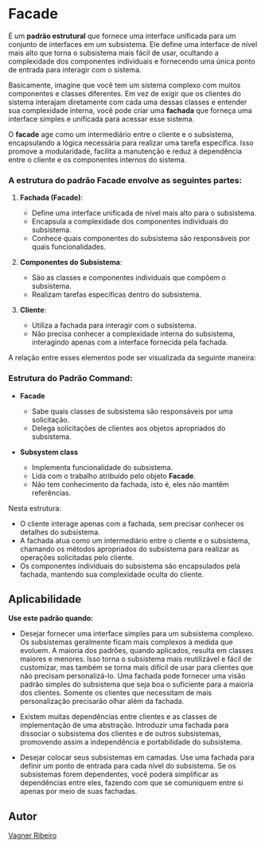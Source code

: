 # Facade
 É um **padrão estrutural** que fornece uma interface unificada para um conjunto de interfaces em um subsistema. Ele define uma interface de nível mais alto que torna o subsistema mais fácil de usar, ocultando a complexidade dos componentes individuais e fornecendo uma única ponto de entrada para interagir com o sistema.

Basicamente, imagine que você tem um sistema complexo com muitos componentes e classes diferentes. Em vez de exigir que os clientes do sistema interajam diretamente com cada uma dessas classes e entender sua complexidade interna, você pode criar uma **fachada** que forneça uma interface simples e unificada para acessar esse sistema.

O **facade** age como um intermediário entre o cliente e o subsistema, encapsulando a lógica necessária para realizar uma tarefa específica. Isso promove a modularidade, facilita a manutenção e reduz a dependência entre o cliente e os componentes internos do sistema.


### A estrutura do padrão Facade envolve as seguintes partes:

1. **Fachada (Facade)**:
   - Define uma interface unificada de nível mais alto para o subsistema.
   - Encapsula a complexidade dos componentes individuais do subsistema.
   - Conhece quais componentes do subsistema são responsáveis por quais funcionalidades.

2. **Componentes do Subsistema**:
   - São as classes e componentes individuais que compõem o subsistema.
   - Realizam tarefas específicas dentro do subsistema.

3. **Cliente**:
   - Utiliza a fachada para interagir com o subsistema.
   - Não precisa conhecer a complexidade interna do subsistema, interagindo apenas com a interface fornecida pela fachada.

A relação entre esses elementos pode ser visualizada da seguinte maneira:

### Estrutura do Padrão Command:

- **Facade**
   - Sabe quais classes de subsistema são responsáveis ​​por uma solicitação.
   - Delega solicitações de clientes aos objetos apropriados do subsistema.

- **Subsystem class**
   - Implementa funcionalidade do subsistema.
   - Lida com o trabalho atribuído pelo objeto **Facade**.
   - Não tem conhecimento da fachada, isto é, eles não mantêm referências.

Nesta estrutura:

- O cliente interage apenas com a fachada, sem precisar conhecer os detalhes do subsistema.
- A fachada atua como um intermediário entre o cliente e o subsistema, chamando os métodos apropriados do subsistema para realizar as operações solicitadas pelo cliente.
- Os componentes individuais do subsistema são encapsulados pela fachada, mantendo sua complexidade oculta do cliente.

## Aplicabilidade

**Use este padrão quando:**

- Desejar fornecer uma interface simples para um subsistema complexo. Os subsistemas geralmente ficam mais complexos à medida que evoluem. A maioria dos padrões, quando aplicados, resulta em classes maiores e menores. Isso torna o subsistema mais reutilizável e fácil de customizar, mas também se torna mais difícil de usar para clientes que não precisam personalizá-lo. Uma fachada pode fornecer uma visão padrão simples do subsistema que seja boa o suficiente para a maioria dos clientes. Somente os clientes que necessitam de mais personalização precisarão olhar além da fachada.

- Existem muitas dependências entre clientes e as classes de implementação de uma abstração. Introduzir uma fachada para dissociar o subsistema dos clientes e de outros subsistemas, promovendo assim a independência e portabilidade do subsistema.

- Desejar colocar seus subsistemas em camadas. Use uma fachada para definir um ponto de entrada para cada nível do subsistema. Se os subsistemas forem dependentes, você poderá simplificar as dependências entre eles, fazendo com que se comuniquem entre si apenas por meio de suas fachadas.

## Autor
[Vagner Ribeiro](https://www.linkedin.com/in/vagner-ribeiro/)